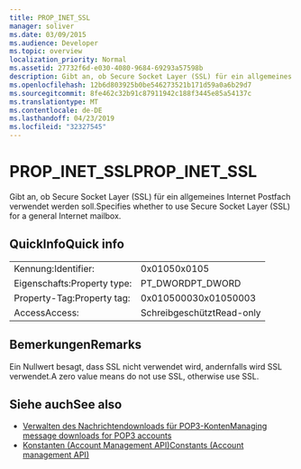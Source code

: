```yaml
---
title: PROP_INET_SSL
manager: soliver
ms.date: 03/09/2015
ms.audience: Developer
ms.topic: overview
localization_priority: Normal
ms.assetid: 27732f6d-e030-4080-9684-69293a57598b
description: Gibt an, ob Secure Socket Layer (SSL) für ein allgemeines Internet Postfach verwendet werden soll.
ms.openlocfilehash: 12b6d803925b0be546273521b171d59a0a6b29d7
ms.sourcegitcommit: 8fe462c32b91c87911942c188f3445e85a54137c
ms.translationtype: MT
ms.contentlocale: de-DE
ms.lasthandoff: 04/23/2019
ms.locfileid: "32327545"
---
```

# <a name="propinetssl"></a><span data-ttu-id="a39b5-103">PROP_INET_SSL</span><span class="sxs-lookup"><span data-stu-id="a39b5-103">PROP_INET_SSL</span></span>

<span data-ttu-id="a39b5-104">Gibt an, ob Secure Socket Layer (SSL) für ein allgemeines Internet Postfach verwendet werden soll.</span><span class="sxs-lookup"><span data-stu-id="a39b5-104">Specifies whether to use Secure Socket Layer (SSL) for a general Internet mailbox.</span></span>
  
## <a name="quick-info"></a><span data-ttu-id="a39b5-105">QuickInfo</span><span class="sxs-lookup"><span data-stu-id="a39b5-105">Quick info</span></span>

|||
|:-----|:-----|
|<span data-ttu-id="a39b5-106">Kennung:</span><span class="sxs-lookup"><span data-stu-id="a39b5-106">Identifier:</span></span>  <br/> |<span data-ttu-id="a39b5-107">0x0105</span><span class="sxs-lookup"><span data-stu-id="a39b5-107">0x0105</span></span>  <br/> |
|<span data-ttu-id="a39b5-108">Eigenschafts:</span><span class="sxs-lookup"><span data-stu-id="a39b5-108">Property type:</span></span>  <br/> |<span data-ttu-id="a39b5-109">PT_DWORD</span><span class="sxs-lookup"><span data-stu-id="a39b5-109">PT_DWORD</span></span>  <br/> |
|<span data-ttu-id="a39b5-110">Property-Tag:</span><span class="sxs-lookup"><span data-stu-id="a39b5-110">Property tag:</span></span>  <br/> |<span data-ttu-id="a39b5-111">0x01050003</span><span class="sxs-lookup"><span data-stu-id="a39b5-111">0x01050003</span></span>  <br/> |
|<span data-ttu-id="a39b5-112">Access</span><span class="sxs-lookup"><span data-stu-id="a39b5-112">Access:</span></span>  <br/> |<span data-ttu-id="a39b5-113">Schreibgeschützt</span><span class="sxs-lookup"><span data-stu-id="a39b5-113">Read-only</span></span>  <br/> |
   
## <a name="remarks"></a><span data-ttu-id="a39b5-114">Bemerkungen</span><span class="sxs-lookup"><span data-stu-id="a39b5-114">Remarks</span></span>

<span data-ttu-id="a39b5-115">Ein Nullwert besagt, dass SSL nicht verwendet wird, andernfalls wird SSL verwendet.</span><span class="sxs-lookup"><span data-stu-id="a39b5-115">A zero value means do not use SSL, otherwise use SSL.</span></span>
  
## <a name="see-also"></a><span data-ttu-id="a39b5-116">Siehe auch</span><span class="sxs-lookup"><span data-stu-id="a39b5-116">See also</span></span>

- [<span data-ttu-id="a39b5-117">Verwalten des Nachrichtendownloads für POP3-Konten</span><span class="sxs-lookup"><span data-stu-id="a39b5-117">Managing message downloads for POP3 accounts</span></span>](managing-message-downloads-for-pop3-accounts.md)  
- [<span data-ttu-id="a39b5-118">Konstanten (Account Management API)</span><span class="sxs-lookup"><span data-stu-id="a39b5-118">Constants (Account management API)</span></span>](constants-account-management-api.md)

